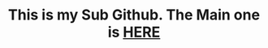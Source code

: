 <h1 align="center">This is my Sub Github. The Main one is <a href="https://github.com/gnslalsl12" target="_blank">HERE</a></h1>
